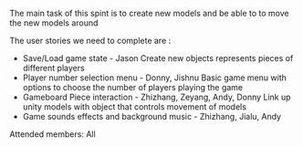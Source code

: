 The main task of this spint is to create new models and be able to to move the new models around 

The user stories we need to complete are :
- Save/Load game state - Jason
Create new objects represents pieces of different players 
- Player number selection menu - Donny, Jishnu
Basic game menu with options to choose the number of players playing the game 
- Gameboard Piece interaction - Zhizhang, Zeyang, Andy, Donny
Link up unity models with object that controls movement of models 
- Game sounds effects and background music - Zhizhang, Jialu, Andy

Attended members: All 
